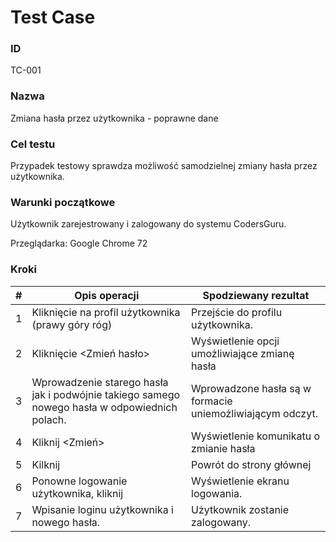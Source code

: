 # Test Case

### ID

TC-001

### Nazwa

Zmiana hasła przez użytkownika - poprawne dane

### Cel testu

Przypadek testowy sprawdza możliwość samodzielnej zmiany hasła przez użytkownika.

### Warunki początkowe

Użytkownik zarejestrowany i zalogowany do systemu CodersGuru.

Przeglądarka: Google Chrome 72

### Kroki
| #  | Opis operacji   | Spodziewany rezultat   |
|---|----|----|
| 1 | Kliknięcie na profil użytkownika (prawy góry róg) | Przejście do profilu użytkownika.
| 2 | Kliknięcie <Zmień hasło>  | Wyświetlenie opcji umożliwiające zmianę hasła |
| 3 | Wprowadzenie starego hasła jak i podwójnie takiego samego nowego hasła w odpowiednich polach. | Wprowadzone hasła są w formacie uniemożliwiającym odczyt. |
| 4 | Kliknij <Zmień>  | Wyświetlenie komunikatu o zmianie hasła |
| 5 | Kilknij <Wyloguj>  | Powrót do strony głównej |
| 6 |	Ponowne logowanie użytkownika, kliknij <Zaloguje> |  Wyświetlenie ekranu logowania. |
| 7 |	Wpisanie loginu użytkownika i nowego hasła.  | Użytkownik zostanie zalogowany. |
